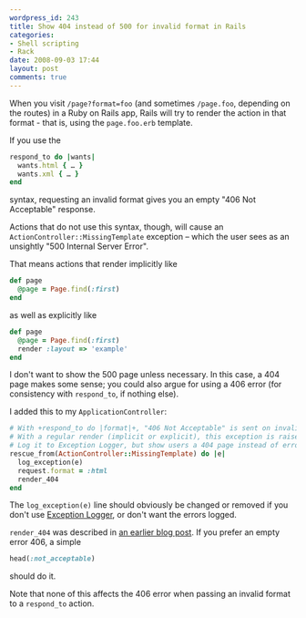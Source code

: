 ```yaml
---
wordpress_id: 243
title: Show 404 instead of 500 for invalid format in Rails
categories:
- Shell scripting
- Rack
date: 2008-09-03 17:44
layout: post
comments: true
---
```

When you visit <code>/page?format=foo</code> (and sometimes <code>/page.foo</code>, depending on the routes) in a Ruby on Rails app, Rails will try to render the action in that format - that is, using the <code>page.foo.erb</code> template.

If you use the

``` ruby
respond_to do |wants|
  wants.html { … }
  wants.xml { … }
end
```
syntax, requesting an invalid format gives you an empty "406 Not Acceptable" response.

Actions that do not use this syntax, though, will cause an <code>ActionController::MissingTemplate</code> exception – which the user sees as an unsightly "500 Internal Server Error".

<!--more-->

That means actions that render implicitly like

``` ruby
def page
  @page = Page.find(:first)
end
```
as well as explicitly like

``` ruby
def page
  @page = Page.find(:first)
  render :layout => 'example'
end
```

I don't want to show the 500 page unless necessary. In this case, a 404 page makes some sense; you could also argue for using a 406 error (for consistency with <code>respond_to</code>, if nothing else).

I added this to my <code>ApplicationController</code>:

``` ruby
# With +respond_to do |format|+, "406 Not Acceptable" is sent on invalid format.
# With a regular render (implicit or explicit), this exception is raised instead.
# Log it to Exception Logger, but show users a 404 page instead of error 500.
rescue_from(ActionController::MissingTemplate) do |e|
  log_exception(e)
  request.format = :html
  render_404
end
```

The <code>log_exception(e)</code> line should obviously be changed or removed if you don't use <a href="http://github.com/henrik/exception_logger/">Exception Logger</a>, or don't want the errors logged.

<code>render_404</code> was described in <a href="http://henrik.nyh.se/2008/07/rails-404">an earlier blog post</a>. If you prefer an empty error 406, a simple

``` ruby
head(:not_acceptable)
```
should do it.

Note that none of this affects the 406 error when passing an invalid format to a <code>respond_to</code> action.
